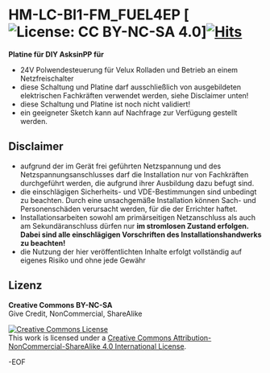 # HM-LC-Bl1-FM_FUEL4EP [![License: CC BY-NC-SA 4.0](https://img.shields.io/badge/License-CC%20BY--NC--SA%204.0-lightgrey.svg)][![Hits](https://hits.seeyoufarm.com/api/count/incr/badge.svg?url=https%3A%2F%2Fgithub.com%2FFUEL4EP%2FHomeAutomation%2Ftree%2Fmaster%2FAsksinPP_developments%2FPCBs%2FHM-LC-Bl1-FM_FUEL4EP&count_bg=%2379C83D&title_bg=%23555555&icon=&icon_color=%23E7E7E7&title=hits&edge_flat=false)](https://hits.seeyoufarm.com)

**Platine für DIY AsksinPP für**
- 24V Polwendesteuerung für Velux Rolladen und Betrieb an einem Netzfreischalter
- diese Schaltung und Platine darf ausschließlich von ausgebildeten elektrischen Fachkräften verwendet werden, siehe Disclaimer unten!
- diese Schaltung und Platine ist noch nicht validiert!
- ein geeigneter Sketch kann auf Nachfrage zur Verfügung gestellt werden.


## Disclaimer

- aufgrund der im Gerät frei geführten Netzspannung und des Netzspannungsanschlusses darf die Installation nur von Fachkräften durchgeführt werden, die aufgrund ihrer Ausbildung dazu befugt sind.
- die einschlägigen Sicherheits- und VDE-Bestimmungen sind unbedingt zu beachten. Durch eine unsachgemäße Installation können Sach- und Personenschäden verursacht werden, für die der Errichter haftet.
- Installationsarbeiten sowohl am primärseitigen Netzanschluss als auch am Sekundäranschluss dürfen nur **im stromlosen Zustand erfolgen. Dabei sind alle einschlägigen Vorschriften des Installationshandwerks zu beachten!** 
- die Nutzung der hier veröffentlichten Inhalte erfolgt vollständig auf eigenes Risiko und ohne jede Gewähr

## Lizenz 

**Creative Commons BY-NC-SA**<br>
Give Credit, NonCommercial, ShareAlike

<a rel="license" href="http://creativecommons.org/licenses/by-nc-sa/4.0/"><img alt="Creative Commons License" style="border-width:0" src="https://i.creativecommons.org/l/by-nc-sa/4.0/88x31.png" /></a><br />This work is licensed under a <a rel="license" href="http://creativecommons.org/licenses/by-nc-sa/4.0/">Creative Commons Attribution-NonCommercial-ShareAlike 4.0 International License</a>.


-EOF
	

